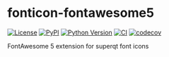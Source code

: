 # fonticon-fontawesome5

[![License](https://img.shields.io/pypi/l/fonticon-fontawesome5.svg?color=green)](https://github.com/tlambert03/fonticon-fontawesome5/raw/master/LICENSE)
[![PyPI](https://img.shields.io/pypi/v/fonticon-fontawesome5.svg?color=green)](https://pypi.org/project/fonticon-fontawesome5)
[![Python Version](https://img.shields.io/pypi/pyversions/fonticon-fontawesome5.svg?color=green)](https://python.org)
[![CI](https://github.com/tlambert03/fonticon-fontawesome5/workflows/ci/badge.svg)](https://github.com/tlambert03/fonticon-fontawesome5/actions)
[![codecov](https://codecov.io/gh/tlambert03/fonticon-fontawesome5/branch/master/graph/badge.svg)](https://codecov.io/gh/tlambert03/fonticon-fontawesome5)

FontAwesome 5 extension for superqt font icons
